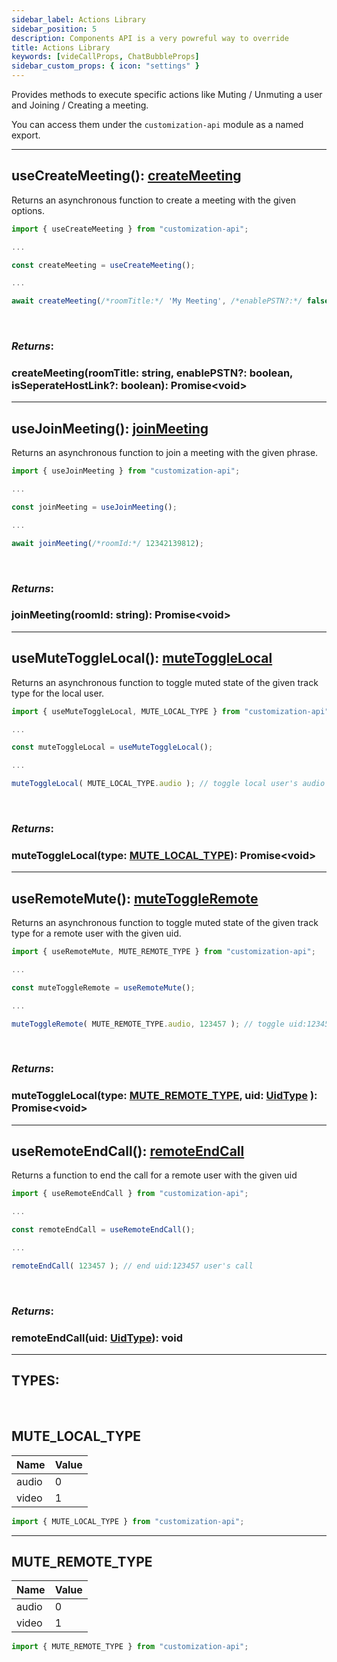 ```yaml
---
sidebar_label: Actions Library
sidebar_position: 5
description: Components API is a very powreful way to override
title: Actions Library
keywords: [videCallProps, ChatBubbleProps]
sidebar_custom_props: { icon: "settings" }
---
```


Provides methods to execute specific actions like Muting / Unmuting a user and Joining / Creating a meeting.

You can access them under the `customization-api` module as a named export.

---

<method>

## useCreateMeeting(): [createMeeting](#createmeeting)

Returns an asynchronous function to create a meeting with the given options.

```js
import { useCreateMeeting } from "customization-api";

...

const createMeeting = useCreateMeeting();

...

await createMeeting(/*roomTitle:*/ 'My Meeting', /*enablePSTN?:*/ false, /*isSeperateHostLink?:*/ false );
```

<br/>

### _Returns_:

<method>

<collapsible>

### createMeeting(roomTitle: string, enablePSTN?: boolean, isSeperateHostLink?: boolean): Promise<void\>

</collapsible>

</method>

</method>

---

<method>

## useJoinMeeting(): [joinMeeting](#joinmeeting)

Returns an asynchronous function to join a meeting with the given phrase.

```js
import { useJoinMeeting } from "customization-api";

...

const joinMeeting = useJoinMeeting();

...

await joinMeeting(/*roomId:*/ 12342139812);

```

<br/>

### _Returns_:

<method>

<collapsible>

### joinMeeting(roomId: string): Promise<void\>

</collapsible>

</method>

</method>

---

<method>

## useMuteToggleLocal(): [muteToggleLocal](#mutetogglelocal)

Returns an asynchronous function to toggle muted state of the given track type for the local user.

```js
import { useMuteToggleLocal, MUTE_LOCAL_TYPE } from "customization-api";

...

const muteToggleLocal = useMuteToggleLocal();

...

muteToggleLocal( MUTE_LOCAL_TYPE.audio ); // toggle local user's audio mute state
```

<br/>

### _Returns_:

<method>

<collapsible>

### muteToggleLocal(type: [MUTE_LOCAL_TYPE](#mute_local_type)): Promise<void\>

</collapsible>

</method>

</method>

---

<method>

## useRemoteMute(): [muteToggleRemote](#mutetogglelocal)

Returns an asynchronous function to toggle muted state of the given track type for a remote user with the given uid.

```js
import { useRemoteMute, MUTE_REMOTE_TYPE } from "customization-api";

...

const muteToggleRemote = useRemoteMute();

...

muteToggleRemote( MUTE_REMOTE_TYPE.audio, 123457 ); // toggle uid:123457 user's audio mute state
```

<br/>

### _Returns_:

<method>

<collapsible>

### muteToggleLocal(type: [MUTE_REMOTE_TYPE](#mute_remote_type), uid: [UidType](/first-party-extension/api-reference/globals#uidtype) ): Promise<void\>

</collapsible>

</method>

</method>

---

<method>

## useRemoteEndCall(): [remoteEndCall](#remoteendcall)

Returns a function to end the call for a remote user with the given uid

```js
import { useRemoteEndCall } from "customization-api";

...

const remoteEndCall = useRemoteEndCall();

...

remoteEndCall( 123457 ); // end uid:123457 user's call
```

<br/>

### _Returns_:

<method>

<collapsible>

### remoteEndCall(uid: [UidType](/first-party-extension/api-reference/globals#uidtype)): void

</collapsible>

</method>

</method>

---

## TYPES:

<br/>

<method>
<subtitle>

## MUTE_LOCAL_TYPE

</subtitle>

| Name  | Value |
| ----- | ----- |
| audio | 0     |
| video | 1     |

```js
import { MUTE_LOCAL_TYPE } from "customization-api";
```

</method>

---

<method>
<subtitle>

## MUTE_REMOTE_TYPE

</subtitle>

| Name  | Value |
| ----- | ----- |
| audio | 0     |
| video | 1     |

```js
import { MUTE_REMOTE_TYPE } from "customization-api";
```

</method>
